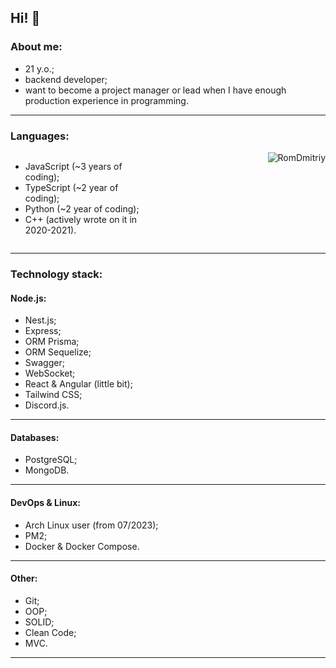Hi! 👋
---
### About me:
- 21 y.o.;
- backend developer;
- want to become a project manager or lead when I have enough production experience in programming.
---
### Languages:
<div style='display: flex; flex-direction: row; justify-content: space-between'>
<ul style='width: 40%'>
<li>JavaScript (~3 years of coding);</li>
<li>TypeScript (~2 year of coding);</li>
<li>Python (~2 year of coding);</li>
<li>C++ (actively wrote on it in 2020-2021).</li>
</ul>
<img src="https://github-readme-stats.vercel.app/api/top-langs?username=RomDmitriy&show_icons=true&locale=en&layout=compact&theme=dracula" alt="RomDmitriy" />
</div>

---
### Technology stack:
#### Node.js:
- Nest.js;
- Express;
- ORM Prisma;
- ORM Sequelize;
- Swagger;
- WebSocket;
- React & Angular (little bit);
- Tailwind CSS;
- Discord.js.
---
#### Databases:
- PostgreSQL;
- MongoDB.
---
#### DevOps & Linux:
- Arch Linux user (from 07/2023);
- PM2;
- Docker & Docker Compose.
---
#### Other:
- Git;
- OOP;
- SOLID;
- Clean Code;
- MVC.
---

